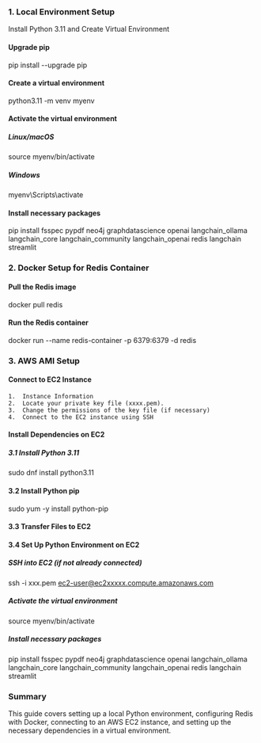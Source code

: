 ### 1. Local Environment Setup
Install Python 3.11 and Create Virtual Environment
#### Upgrade pip
pip install --upgrade pip
#### Create a virtual environment
python3.11 -m venv myenv
#### Activate the virtual environment
##### Linux/macOS
source myenv/bin/activate
##### Windows
myenv\Scripts\activate

#### Install necessary packages
pip install fsspec pypdf neo4j graphdatascience openai langchain_ollama langchain_core langchain_community langchain_openai redis langchain streamlit

### 2. Docker Setup for Redis Container

#### Pull the Redis image
docker pull redis
#### Run the Redis container
docker run --name redis-container -p 6379:6379 -d redis

### 3. AWS AMI Setup
#### Connect to EC2 Instance

	1.	Instance Information
	2.	Locate your private key file (xxxx.pem).
	3.	Change the permissions of the key file (if necessary)
	4.	Connect to the EC2 instance using SSH

#### Install Dependencies on EC2
##### 3.1 Install Python 3.11
sudo dnf install python3.11
#### 3.2 Install Python pip
sudo yum -y install python-pip
#### 3.3 Transfer Files to EC2

#### 3.4 Set Up Python Environment on EC2

##### SSH into EC2 (if not already connected)
ssh -i xxx.pem ec2-user@ec2xxxxx.compute.amazonaws.com
##### Activate the virtual environment
source myenv/bin/activate
##### Install necessary packages
pip install fsspec pypdf neo4j graphdatascience openai langchain_ollama langchain_core langchain_community langchain_openai redis langchain streamlit
### Summary
This guide covers setting up a local Python environment, configuring Redis with Docker, connecting to an AWS EC2 instance, and setting up the necessary dependencies in a virtual environment.
